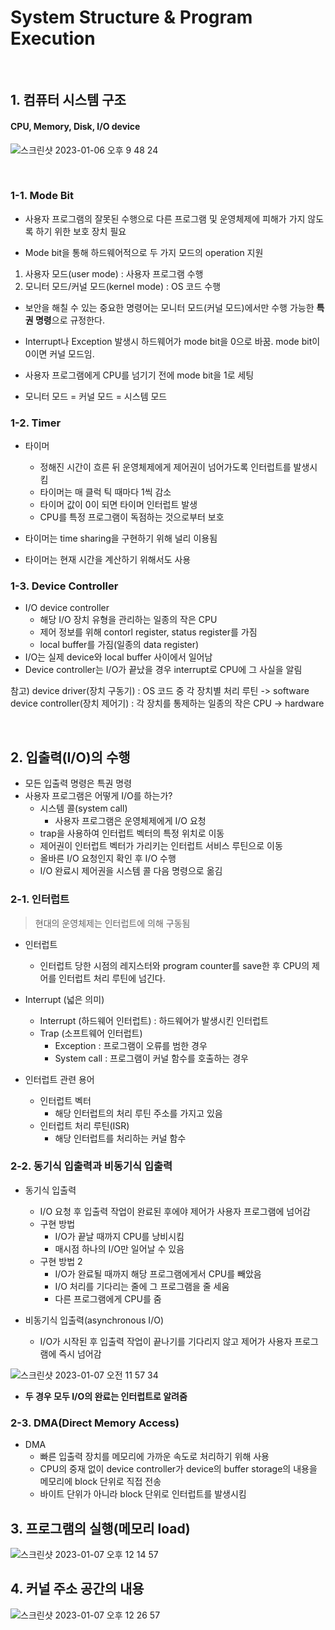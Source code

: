 # System Structure & Program Execution

&nbsp;

## 1. 컴퓨터 시스템 구조
#### CPU, Memory, Disk, I/O device
![스크린샷 2023-01-06 오후 9 48 24](https://user-images.githubusercontent.com/71378447/211041566-5d5ab49a-772a-45ed-be87-95e474bd3c07.png)

&nbsp;

### 1-1. Mode Bit
- 사용자 프로그램의 잘못된 수행으로 다른 프로그램 및 운영체제에 피해가 가지 않도록 하기 위한 보호 장치 필요

- Mode bit을 통해 하드웨어적으로 두 가지 모드의 operation 지원
>
   1. 사용자 모드(user mode) : 사용자 프로그램 수행
   2. 모니터 모드/커널 모드(kernel mode) : OS 코드 수행
  
  - 보안을 해칠 수 있는 중요한 명령어는 모니터 모드(커널 모드)에서만 수행 가능한 **특권 명령**으로 규정한다.
  - Interrupt나 Exception 발생시 하드웨어가 mode bit을 0으로 바꿈. mode bit이 0이면 커널 모드임.
  - 사용자 프로그램에게 CPU를 넘기기 전에 mode bit을 1로 세팅

  - 모니터 모드 = 커널 모드 = 시스템 모드
  
### 1-2. Timer
- 타이머
  - 정해진 시간이 흐른 뒤 운영체제에게 제어권이 넘어가도록 인터럽트를 발생시킴
  - 타이머는 매 클럭 틱 때마다 1씩 감소
  - 타이머 값이 0이 되면 타이머 인터럽트 발생
  - CPU를 특정 프로그램이 독점하는 것으로부터 보호

- 타이머는 time sharing을 구현하기 위해 널리 이용됨
- 타이머는 현재 시간을 계산하기 위해서도 사용


### 1-3. Device Controller
- I/O device controller
  - 해당 I/O 장치 유형을 관리하는 일종의 작은 CPU
  - 제어 정보를 위해 contorl register, status register를 가짐
  - local buffer를 가짐(일종의 data register)
- I/O는 실제 device와 local buffer 사이에서 일어남
- Device controller는 I/O가 끝났을 경우 interrupt로 CPU에 그 사실을 알림

참고)
device driver(장치 구동기) : OS 코드 중 각 장치별 처리 루틴 -> software
device controller(장치 제어기) : 각 장치를 통제하는 일종의 작은 CPU -> hardware

&nbsp;

## 2. 입출력(I/O)의 수행
- 모든 입출력 명령은 특권 명령
- 사용자 프로그램은 어떻게 I/O를 하는가?
  - 시스템 콜(system call)
    - 사용자 프로그램은 운영체제에게 I/O 요청  
  - trap을 사용하여 인터럽트 벡터의 특정 위치로 이동
  - 제어권이 인터럽트 벡터가 가리키는 인터럽트 서비스 루틴으로 이동
  - 올바른 I/O 요청인지 확인 후 I/O 수행
  - I/O 완료시 제어권을 시스템 콜 다음 명령으로 옮김
  
    
  
### 2-1. 인터럽트
> 현대의 운영체제는 인터럽트에 의해 구동됨

- 인터럽트
  - 인터럽트 당한 시점의 레지스터와 program counter를 save한 후 CPU의 제어를 인터럽트 처리 루틴에 넘긴다.
  
- Interrupt (넓은 의미)
  - Interrupt (하드웨어 인터럽트) : 하드웨어가 발생시킨 인터럽트
  - Trap (소프트웨어 인터럽트)
    - Exception : 프로그램이 오류를 범한 경우
    - System call : 프로그램이 커널 함수를 호출하는 경우
    
- 인터럽트 관련 용어
  - 인터럽트 벡터
    - 해당 인터럽트의 처리 루틴 주소를 가지고 있음
  - 인터럽트 처리 루틴(ISR)
    - 해당 인터럽트를 처리하는 커널 함수
    
    
### 2-2. 동기식 입출력과 비동기식 입출력
- 동기식 입출력
  - I/O 요청 후 입출력 작업이 완료된 후에야 제어가 사용자 프로그램에 넘어감
  - 구현 방법 
    - I/O가 끝날 때까지 CPU를 낭비시킴
    - 매시점 하나의 I/O만 일어날 수 있음
  - 구현 방법 2
    - I/O가 완료될 때까지 해당 프로그램에게서 CPU를 빼았음
    - I/O 처리를 기다리는 줄에 그 프로그램을 줄 세움
    - 다른 프로그램에게 CPU를 줌
    
- 비동기식 입출력(asynchronous I/O)
  - I/O가 시작된 후 입출력 작업이 끝나기를 기다리지 않고 제어가 사용자 프로그램에 즉시 넘어감
  
  
![스크린샷 2023-01-07 오전 11 57 34](https://user-images.githubusercontent.com/71378447/211129958-b7753ca5-38fc-46c3-a188-36b8fe9ed2a4.png)

  
- **두 경우 모두 I/O의 완료는 인터럽트로 알려줌**




### 2-3. DMA(Direct Memory Access)

- DMA
  - 빠른 입출력 장치를 메모리에 가까운 속도로 처리하기 위해 사용
  - CPU의 중재 없이 device controller가 device의 buffer storage의 내용을 메모리에 block 단위로 직접 전송
  - 바이트 단위가 아니라 block 단위로 인터럽트를 발생시킴 
  

## 3. 프로그램의 실행(메모리 load)

![스크린샷 2023-01-07 오후 12 14 57](https://user-images.githubusercontent.com/71378447/211129948-106e52b0-0d2f-4a5a-9581-40f413b683ab.png)


## 4. 커널 주소 공간의 내용

![스크린샷 2023-01-07 오후 12 26 57](https://user-images.githubusercontent.com/71378447/211129942-526e11b7-69b5-4bf7-99e3-f6c9d61ad176.png)





  

